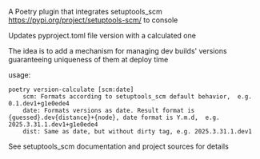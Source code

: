 A Poetry plugin that integrates setuptools_scm <https://pypi.org/project/setuptools-scm/> to console

Updates pyproject.toml file version with a calculated one

The idea is to add a mechanism for managing dev builds' versions guaranteeing uniqueness of them at deploy time  

usage:

    poetry version-calculate [scm:date]
        scm: Formats according to setuptools_scm default behavior,  e.g. 0.1.dev1+g1e0ede4
        date: Formats versions as date. Result format is {guessed}.dev{distance}+{node}, date format is Y.m.d,  e.g. 2025.3.31.1.dev1+g1e0ede4
        dist: Same as date, but without dirty tag, e.g. 2025.3.31.1.dev1

See setuptools_scm documentation and project sources for details

